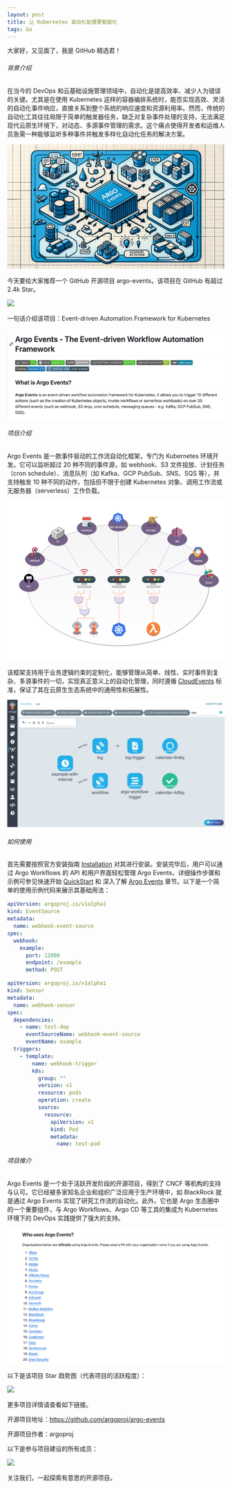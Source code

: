 ```yaml
---
layout: post
title: 让 Kubernetes 自动化处理更智能化
tags: Go
---
```


大家好，又见面了，我是 GitHub 精选君！

###### 背景介绍

在当今的 DevOps 和云基础设施管理领域中，自动化是提高效率、减少人为错误的关键。尤其是在使用 Kubernetes 这样的容器编排系统时，能否实现高效、灵活的自动化事件响应，直接关系到整个系统的响应速度和资源利用率。然而，传统的自动化工具往往局限于简单的触发器任务，缺乏对复杂事件处理的支持，无法满足现代云原生环境下，对动态、多源事件管理的需求。这个痛点使得开发者和运维人员急需一种能够监听多种事件并触发多样化自动化任务的解决方案。

![](https://raw.githubusercontent.com/ZhuPeng/pic/master/mac/compress_tmp-fe62af4ec628391472a365acae45bc24.png)

今天要给大家推荐一个 GitHub 开源项目 argo-events，该项目在 GitHub 有超过 2.4k Star。

![](https://stats.deeptrain.net/repo/argoproj/argo-events/?theme=light)

一句话介绍该项目：Event-driven Automation Framework for Kubernetes

![](https://raw.githubusercontent.com/ZhuPeng/pic/master/images/compress_image-20240908220806771.png)


###### 项目介绍

Argo Events 是一款事件驱动的工作流自动化框架，专门为 Kubernetes 环境开发。它可以监听超过 20 种不同的事件源，如 webhook、S3 文件投放、计划任务（cron schedule）、消息队列（如 Kafka、GCP PubSub、SNS、SQS 等），并支持触发 10 种不同的动作，包括但不限于创建 Kubernetes 对象、调用工作流或无服务器（serverless）工作负载。

![](https://raw.githubusercontent.com/ZhuPeng/pic/master/images/compress_image-20240908220847218.png)

该框架支持用于业务逻辑约束的定制化，能够管理从简单、线性、实时事件到复杂、多源事件的一切，实现真正意义上的自动化管理，同时遵循 [CloudEvents](https://cloudevents.io/) 标准，保证了其在云原生生态系统中的通用性和拓展性。

![](https://raw.githubusercontent.com/argoproj/argo-events/master/docs/assets/screenshot.png)

###### 如何使用

首先需要按照官方安装指南 [Installation](https://argoproj.github.io/argo-events/installation/) 对其进行安装。安装完毕后，用户可以通过 Argo Workflows 的 API 和用户界面轻松管理 Argo Events，详细操作步骤和示例可参见快速开始 [QuickStart](https://argoproj.github.io/argo-events/quick_start/) 和 深入了解 [Argo Events](https://argoproj.github.io/argo-events/tutorials/01-introduction/) 章节。以下是一个简单的使用示例代码来展示其基础用法：

```yaml
apiVersion: argoproj.io/v1alpha1
kind: EventSource
metadata:
  name: webhook-event-source
spec:
  webhook:
    example:
      port: 12000
      endpoint: /example
      method: POST
```

```yaml
apiVersion: argoproj.io/v1alpha1
kind: Sensor
metadata:
  name: webhook-sensor
spec:
  dependencies:
    - name: test-dep
      eventSourceName: webhook-event-source
      eventName: example
  triggers:
    - template:
        name: webhook-trigger
        k8s:
          group: ""
          version: v1
          resource: pods
          operation: create
          source:
            resource:
              apiVersion: v1
              kind: Pod
              metadata:
                name: test-pod
```

###### 项目推介

Argo Events 是一个处于活跃开发阶段的开源项目，得到了 CNCF 等机构的支持与认可。它已经被多家知名企业和组织广泛应用于生产环境中，如 BlackRock 就是通过 Argo Events 实现了研究工作流的自动化。此外，它也是 Argo 生态圈中的一个重要组件，与 Argo Workflows、Argo CD 等工具的集成为 Kubernetes 环境下的 DevOps 实践提供了强大的支持。

![](https://raw.githubusercontent.com/ZhuPeng/pic/master/images/compress_image-20240908221121701.png)

以下是该项目 Star 趋势图（代表项目的活跃程度）：

![](https://api.star-history.com/svg?repos=argoproj/argo-events&type=Timeline)

更多项目详情请查看如下链接。

开源项目地址：https://github.com/argoproj/argo-events 

开源项目作者：argoproj

以下是参与项目建设的所有成员：

![](https://contrib.rocks/image?repo=argoproj/argo-events)

关注我们，一起探索有意思的开源项目。

